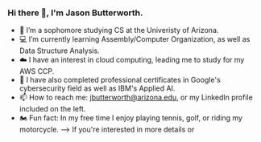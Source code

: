 ### Hi there 👋, I'm Jason Butterworth.

- 🌵 I’m a sophomore studying CS at the Univeristy of Arizona.
- 💻 I’m currently learning Assembly/Computer Organization, as well as Data Structure Analysis.
- ☁️ I have an interest in cloud computing, leading me to study for my AWS CCP.
- 🧠 I have also completed professional certificates in Google's cybersecurity field as well as IBM's Applied AI.
- 📫 How to reach me: jbutterworth@arizona.edu, or my LinkedIn profile included on the left.
- 🏍️ Fun fact: In my free time I enjoy playing tennis, golf, or riding my motorcycle.
--> If you're interested in more details or 
